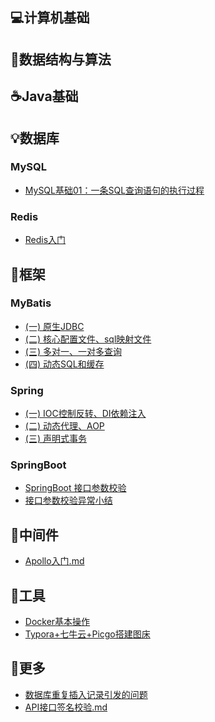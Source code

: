 ## 💻计算机基础
## 🎨数据结构与算法
## ☕Java基础
## 💡数据库
### MySQL
* [MySQL基础01：一条SQL查询语句的执行过程](docs/数据库/MySQL/MySQL基础01：一条SQL查询语句的执行过程.md)

### Redis
* [Redis入门](docs/数据库/Redis/Redis入门.md)

## 📙框架
### MyBatis
* [(一) 原生JDBC](docs/框架/SSM/MyBatis笔记(一)--原生JDBC.md)
* [(二) 核心配置文件、sql映射文件](docs/框架/SSM/MyBatis笔记(二)--核心配置文件、sql映射文件.md)
* [(三) 多对一、一对多查询](docs/框架/SSM/MyBatis笔记(三)--多对一、一对多查询.md)
* [(四) 动态SQL和缓存](docs/框架/SSM/Mybatis笔记(四)--动态SQL和缓存.md)

### Spring
* [(一) IOC控制反转、DI依赖注入](docs/框架/SSM/Spring笔记(一)----IOC控制反转、DI依赖注入.md)
* [(二) 动态代理、AOP](docs/框架/SSM/Spring笔记(二)----动态代理、AOP.md)
* [(三) 声明式事务](docs/框架/SSM/Spring笔记(三)----声明式事务.md)

### SpringBoot
* [SpringBoot 接口参数校验](docs/框架/SpringBoot/SpringBoot接口参数校验.md)
* [接口参数校验异常小结](docs/框架/SpringBoot/接口参数校验异常小结.md)

## 🎯中间件
* [Apollo入门.md](docs/中间件/Apollo入门.md)

## 🏓工具
* [Docker基本操作](docs/工具/Docker基本操作.md)
* [Typora+七牛云+Picgo搭建图床](docs/工具/Typora+七牛云+Picgo搭建图床.md)

## 📐更多
* [数据库重复插入记录引发的问题](docs/更多/数据库重复插入记录引发的问题.md)
* [API接口签名校验.md](docs/更多/API接口签名校验.md)



